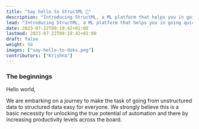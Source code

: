 ```yaml
---
title: "Say hello to StructML 👋"
description: "Introducing StructML, a ML platform that helps you in going quickly from unstructured to structured data"
lead: "Introducing StructML, a ML platform that helps you in going quickly from unstructured to structured data"
date: 2023-07-22T09:19:42+01:00
lastmod: 2023-07-22T09:19:42+01:00
draft: false
weight: 50
images: ["say-hello-to-doks.png"]
contributors: ["Krishna"]
---
```


### The beginnings

Hello world, 

We are embarking on a journey to make the task of going from unstructured data to structured data easy for everyone.
We strongly believe this is a basic necessity for unlocking the true potential of automation and there by increasing
productivity levels across the board.

